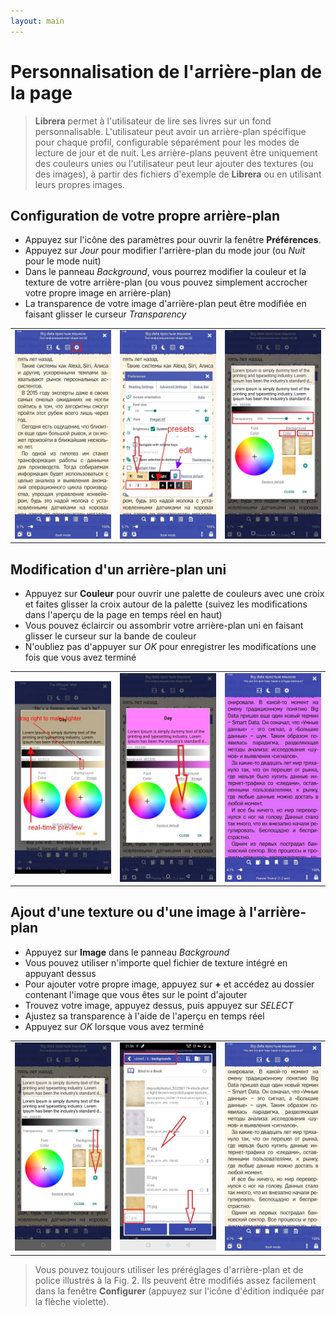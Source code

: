 ```yaml
---
layout: main
---
```


# Personnalisation de l'arrière-plan de la page

> **Librera** permet à l'utilisateur de lire ses livres sur un fond personnalisable. L'utilisateur peut avoir un arrière-plan spécifique pour chaque profil, configurable séparément pour les modes de lecture de jour et de nuit. Les arrière-plans peuvent être uniquement des couleurs unies ou l'utilisateur peut leur ajouter des textures (ou des images), à partir des fichiers d'exemple de **Librera** ou en utilisant leurs propres images.

## Configuration de votre propre arrière-plan
* Appuyez sur l'icône des paramètres pour ouvrir la fenêtre **Préférences**.
* Appuyez sur _Jour_ pour modifier l'arrière-plan du mode jour (ou _Nuit_ pour le mode nuit)
* Dans le panneau _Background_, vous pourrez modifier la couleur et la texture de votre arrière-plan (ou vous pouvez simplement accrocher votre propre image en arrière-plan)
* La transparence de votre image d'arrière-plan peut être modifiée en faisant glisser le curseur _Transparency_

||||
|-|-|-|
|![](1.jpg)|![](2.jpg)|![](3.jpg)|

## Modification d'un arrière-plan uni
* Appuyez sur **Couleur** pour ouvrir une palette de couleurs avec une croix et faites glisser la croix autour de la palette (suivez les modifications dans l'aperçu de la page en temps réel en haut)
* Vous pouvez éclaircir ou assombrir votre arrière-plan uni en faisant glisser le curseur sur la bande de couleur
* N'oubliez pas d'appuyer sur _OK_ pour enregistrer les modifications une fois que vous avez terminé

||||
|-|-|-|
|![](6.jpg)|![](5.jpg)|![](8.jpg)|

## Ajout d'une texture ou d'une image à l'arrière-plan
* Appuyez sur **Image** dans le panneau _Background_
* Vous pouvez utiliser n'importe quel fichier de texture intégré en appuyant dessus
* Pour ajouter votre propre image, appuyez sur **+** et accédez au dossier contenant l'image que vous êtes sur le point d'ajouter
* Trouvez votre image, appuyez dessus, puis appuyez sur _SELECT_
* Ajustez sa transparence à l'aide de l'aperçu en temps réel
* Appuyez sur _OK_ lorsque vous avez terminé

||||
|-|-|-|
|![](7.jpg)|![](4.jpg)|![](9.jpg)|

> Vous pouvez toujours utiliser les préréglages d'arrière-plan et de police illustrés à la Fig. 2. Ils peuvent être modifiés assez facilement dans la fenêtre **Configurer** (appuyez sur l'icône d'édition indiquée par la flèche violette).
